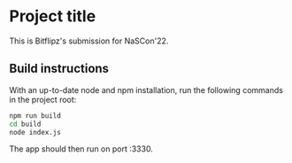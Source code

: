 # Project title
This is Bitflipz's submission for NaSCon'22.

## Build instructions
With an up-to-date node and npm installation, run the following commands in the project root:

```cmd
npm run build
cd build
node index.js
```
The app should then run on port :3330.
